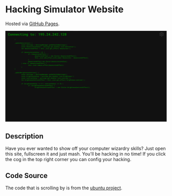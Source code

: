 # Hacking Simulator Website

Hosted via [GitHub Pages](https://viggostrom.github.io/Hacking-Simulator-Website/).

![Screenshot](screenshots/hacking.png)

## Description
Have you ever wanted to show off your computer wizardry skills? Just open this site, fullscreen it and just mash. You'll be hacking in no time! If you click the cog in the top right corner you can config your hacking.

## Code Source
The code that is scrolling by is from the [ubuntu project](https://github.com/ubuntu/gnome-shell-extension-appindicator/blob/5ebb018e7b2d0219d3cf25c69f5d988b7a53121b/indicatorStatusIcon.js).